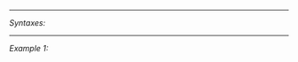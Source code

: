 


---
*Syntaxes:*

<!-- [] call `BIN_fnc_getAntennaSensitivity` -->

---
*Example 1:*

<!-- 
```sqf
[] call BIN_fnc_getAntennaSensitivity;
``` -->